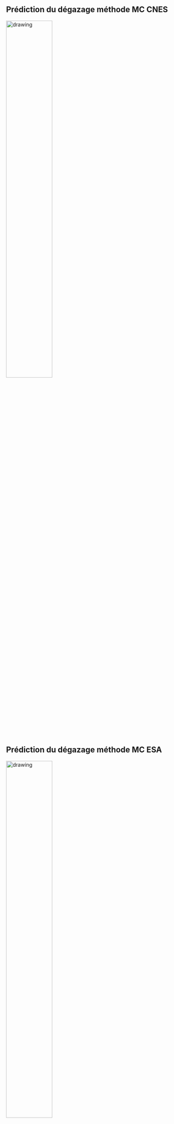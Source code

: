## Prédiction du dégazage méthode MC CNES
<img src="https://github.com/LanceryH/Cnes_LP_VB5E/assets/108919405/f72c6305-dc8a-47c4-b9fb-ea078b5ad42b" alt="drawing" width="50%" height="50%"/>

## Prédiction du dégazage méthode MC ESA 
<img src="https://github.com/LanceryH/Cnes_LP_VB5E/assets/108919405/b27044d1-4464-4911-adb1-76227d796e04" alt="drawing" width="50%" height="50%"/>

## Régression polynomiale du maillage
<img src="https://github.com/LanceryH/Cnes_LP_VB5E/assets/108919405/f837df3a-7439-4373-a00c-1876256ed137" alt="drawing" width="50%" height="50%"/>
